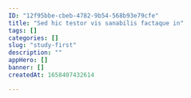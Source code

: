 ```yaml
---
ID: "12f95bbe-cbeb-4782-9b54-568b93e79cfe"
title: "Sed hic testor vis sanabilis factaque in"
tags: []
categories: []
slug: "study-first"
description: ""
appHero: []
banner: []
createdAt: 1658407432614

---
```


